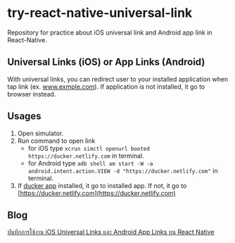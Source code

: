 # try-react-native-universal-link
Repository for practice about iOS universal link and Android app link in React-Native.

## Universal Links (iOS) or App Links (Android)
With universal links, you can redirect user to your installed application when tap link (ex. www.exmple.com). If application is not installed, it go to browser instead.

## Usages
1. Open simulator.
2. Run command to open link
    - for iOS type `xcrun simctl openurl booted https://ducker.netlify.com` in terminal.
    - for Android type `adb shell am start -W -a android.intent.action.VIEW -d "https://ducker.netlify.com"` in terminal.
3. If [ducker app](https://github.com/aofleejay/try-react-native-universal-link/tree/master/ducker) installed, it go to installed app. If not, it go to [https://ducker.netlify.com](https://ducker.netlify.com)

## Blog
[บันทึกการใช้งาน iOS Universal Links และ Android App Links บน React Native](https://medium.com/@aofleejay/%E0%B8%9A%E0%B8%B1%E0%B8%99%E0%B8%97%E0%B8%B6%E0%B8%81%E0%B8%81%E0%B8%B2%E0%B8%A3%E0%B9%83%E0%B8%8A%E0%B9%89%E0%B8%87%E0%B8%B2%E0%B8%99-ios-universal-links-%E0%B9%81%E0%B8%A5%E0%B8%B0-android-app-links-%E0%B8%9A%E0%B8%99-react-native-b867ca254bdb)
